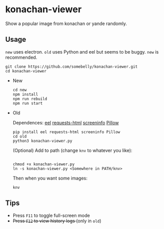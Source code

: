 # konachan-viewer
Show a popular image from konachan or yande randomly.

## Usage
`new` uses electron. `old` uses Python and eel but seems to be buggy. `new` is recommended.
```
git clone https://github.com/somebelly/konachan-viewer.git
cd konachan-viewer
```
 - New

    ```
    cd new
    npm install
    npm run rebuild
    npm run start
    ```
 - Old

    Dependences:
    [eel](https://github.com/samuelhwilliams/Eel)
    [requests-html](https://github.com/psf/requests-html)
    [screeninfo](https://github.com/rr-/screeninfo)
    [Pillow](https://github.com/python-pillow/Pillow)

    ```
    pip install eel requests-html screeninfo Pillow
    cd old
    python3 konachan-viewer.py
    ```
    (Optional) Add to path (change `knv` to whatever you like):
    ```

    chmod +x konachan-viewer.py
    ln -s konachan-viewer.py <Somewhere in PATH/knv>
    ```

    Then when you want some images:
    ```
    knv
    ```

## Tips
 - Press `F11` to toggle full-screen mode
 - <del>Press `F12` to view history logs </del> (only in `old`)
